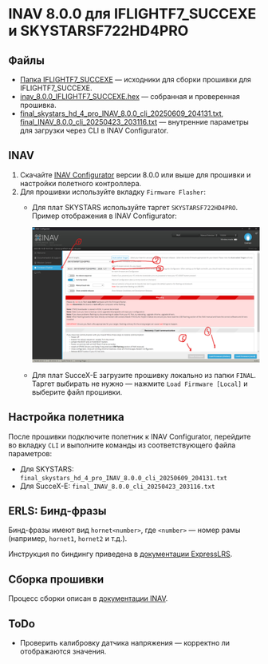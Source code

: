 # INAV 8.0.0 для IFLIGHTF7_SUCCEXE и SKYSTARSF722HD4PRO

## Файлы

- [Папка IFLIGHTF7_SUCCEXE](IFLIGHTF7_SUCCEXE) — исходники для сборки прошивки для IFLIGHTF7_SUCCEXE.
- [inav_8.0.0_IFLIGHTF7_SUCCEXE.hex](inav_8.0.0_IFLIGHTF7_SUCCEXE.hex) — собранная и проверенная прошивка.
- [final_skystars_hd_4_pro_INAV_8.0.0_cli_20250609_204131.txt](final_skystars_hd_4_pro_INAV_8.0.0_cli_20250609_204131.txt), [final_INAV_8.0.0_cli_20250423_203116.txt](final_INAV_8.0.0_cli_20250423_203116.txt) — внутренние параметры для загрузки через CLI в INAV Configurator.

## INAV

1. Скачайте [INAV Configurator](https://github.com/iNavFlight/inav-configurator/releases) версии 8.0.0 или выше для прошивки и настройки полетного контроллера.
2. Для прошивки используйте вкладку `Firmware Flasher`:
   - Для плат SKYSTARS используйте таргет `SKYSTARSF722HD4PRO`. Пример отображения в INAV Configurator:
     
     ![alt text](image-1.png)
   - Для плат SucceX-E загрузите прошивку локально из папки `FINAL`. Таргет выбирать не нужно — нажмите `Load Firmware [Local]` и выберите файл прошивки.

## Настройка полетника

После прошивки подключите полетник к INAV Configurator, перейдите во вкладку `CLI` и выполните команды из соответствующего файла параметров:
- Для SKYSTARS: `final_skystars_hd_4_pro_INAV_8.0.0_cli_20250609_204131.txt`
- Для SucceX-E: `final_INAV_8.0.0_cli_20250423_203116.txt`

## ERLS: Бинд-фразы

Бинд-фразы имеют вид `hornet<number>`, где `<number>` — номер рамы (например, `hornet1`, `hornet2` и т.д.).

Инструкция по биндингу приведена в [документации ExpressLRS](https://expresslrs.ru/Manuals/Binding/).

## Сборка прошивки

Процесс сборки описан в [документации INAV](https://github.com/iNavFlight/inav/blob/master/docs/development/Building%20in%20Windows%2010%20or%2011%20with%20Linux%20Subsystem.md).

## ToDo

- Проверить калибровку датчика напряжения — корректно ли отображаются значения.